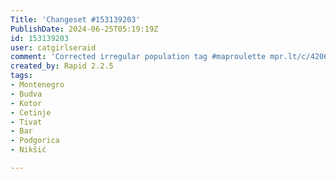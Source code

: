 ```yaml
---
Title: 'Changeset #153139203'
PublishDate: 2024-06-25T05:19:19Z
id: 153139203
user: catgirlseraid
comment: 'Corrected irregular population tag #maproulette mpr.lt/c/42062/t/195155732'
created_by: Rapid 2.2.5
tags:
- Montenegro
- Budva
- Kotor
- Cetinje
- Tivat
- Bar
- Podgorica
- Nikšić

---
```


